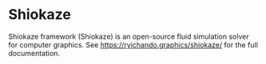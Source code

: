 # Shiokaze
Shiokaze framework (Shiokaze) is an open-source fluid simulation solver for computer graphics. See https://ryichando.graphics/shiokaze/ for the full documentation.
